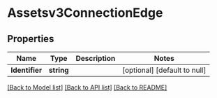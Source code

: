 # Assetsv3ConnectionEdge

## Properties
Name | Type | Description | Notes
------------ | ------------- | ------------- | -------------
**Identifier** | **string** |  | [optional] [default to null]

[[Back to Model list]](../README.md#documentation-for-models) [[Back to API list]](../README.md#documentation-for-api-endpoints) [[Back to README]](../README.md)

